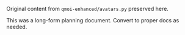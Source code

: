 Original content from `qmoi-enhanced/avatars.py` preserved here.

This was a long-form planning document. Convert to proper docs as needed.
